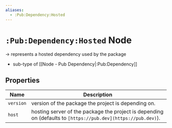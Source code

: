 ```yaml
---
aliases:
  - :Pub:Dependency:Hosted
---
```


# `:Pub:Dependency:Hosted` Node

-> represents a hosted dependency used by the package
- sub-type of [[Node - Pub Dependency|:Pub:Dependency]]
## Properties

| Name      | Description                                                                                                   |
|-----------|---------------------------------------------------------------------------------------------------------------|
| `version` | version of the package the project is depending on.                                                           |
| `host`    | hosting server of the package the project is depending on (defaults to `[https://pub.dev](https://pub.dev)`). |
